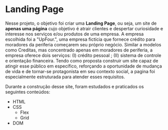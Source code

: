 # Landing Page
Nesse projeto, o objetivo foi criar uma **Landing Page**, ou seja, um site de **apenas uma página** cujo objetivo é atrair clientes e despertar curiosidade e interesse nos serviços e/ou produtos de uma empresa.
A empresa escolhida foi a "UpFour.", uma empresa fictícia que fornece crédito para moradores da periferia começarem seu próprio negócio. Similar a modelos como Creditas, mas concentrado apenas em moradores de periferia, a empresa oferece dois serviços: (I) crédito pessoal ; (II) sistema de controle e orientação financeira. Tendo como proposta construir um site capaz de atingir esse público em específico, reforçando a oportunidade de mudança de vida e de tornar-se protagonista em seu contexto social, a pagina foi especialmente estruturada para atender esses requisitos.

Durante a construção desse site, foram estudados e praticados os seguintes conteúdos:
* HTML
* CSS
	* Flex
	* Grid
* DOM 